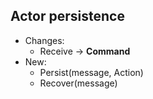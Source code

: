 ## Actor persistence

- Changes:
  - Receive -> **Command**
- New:
  - Persist(message, Action)
  - Recover<T>(message)
